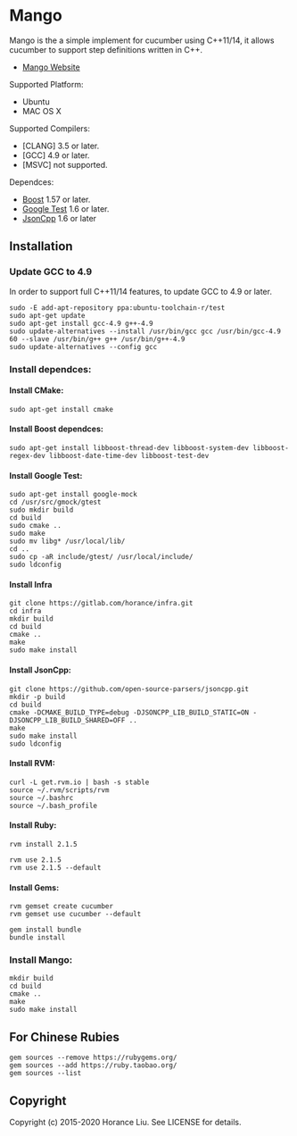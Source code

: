 # Mango

Mango is the a simple implement for cucumber using C++11/14, it allows cucumber to support step definitions written in C++.

* [Mango Website](http://gitlab.com/horance/mango)

Supported Platform:
* Ubuntu
* MAC OS X

Supported Compilers:
* [CLANG] 3.5 or later.
* [GCC] 4.9 or later.
* [MSVC] not supported.

Dependces:
* [Boost](http://www.boost.org/) 1.57 or later.
* [Google Test](http://code.google.com/p/googletest/) 1.6 or later.
* [JsonCpp](https://github.com/open-source-parsers/jsoncpp) 1.6 or later

## Installation

### Update GCC to 4.9

In order to support full C++11/14 features, to update GCC to 4.9 or later.

    sudo -E add-apt-repository ppa:ubuntu-toolchain-r/test
    sudo apt-get update
    sudo apt-get install gcc-4.9 g++-4.9
    sudo update-alternatives --install /usr/bin/gcc gcc /usr/bin/gcc-4.9 60 --slave /usr/bin/g++ g++ /usr/bin/g++-4.9
    sudo update-alternatives --config gcc

### Install dependces:

#### Install CMake:

    sudo apt-get install cmake
  
#### Install Boost dependces:

    sudo apt-get install libboost-thread-dev libboost-system-dev libboost-regex-dev libboost-date-time-dev libboost-test-dev

#### Install Google Test:

    sudo apt-get install google-mock
    cd /usr/src/gmock/gtest
    sudo mkdir build
    cd build
    sudo cmake ..
    sudo make
    sudo mv libg* /usr/local/lib/ 
    cd ..
    sudo cp -aR include/gtest/ /usr/local/include/
    sudo ldconfig

#### Install Infra

    git clone https://gitlab.com/horance/infra.git
    cd infra
    mkdir build
    cd build
    cmake ..
    make
    sudo make install

#### Install JsonCpp:

    git clone https://github.com/open-source-parsers/jsoncpp.git
    mkdir -p build
    cd build
    cmake -DCMAKE_BUILD_TYPE=debug -DJSONCPP_LIB_BUILD_STATIC=ON -DJSONCPP_LIB_BUILD_SHARED=OFF ..
    make
    sudo make install
    sudo ldconfig

#### Install RVM:

    curl -L get.rvm.io | bash -s stable
    source ~/.rvm/scripts/rvm
    source ~/.bashrc
    source ~/.bash_profile

#### Install Ruby:

    rvm install 2.1.5
    
    rvm use 2.1.5
    rvm use 2.1.5 --default 

#### Install Gems:
    
    rvm gemset create cucumber
    rvm gemset use cucumber --default
    
    gem install bundle
    bundle install

### Install Mango:

    mkdir build
    cd build
    cmake ..
    make
    sudo make install

## For Chinese Rubies

    gem sources --remove https://rubygems.org/
    gem sources --add https://ruby.taobao.org/
    gem sources --list

## Copyright
Copyright (c) 2015-2020 Horance Liu. See LICENSE for details.
